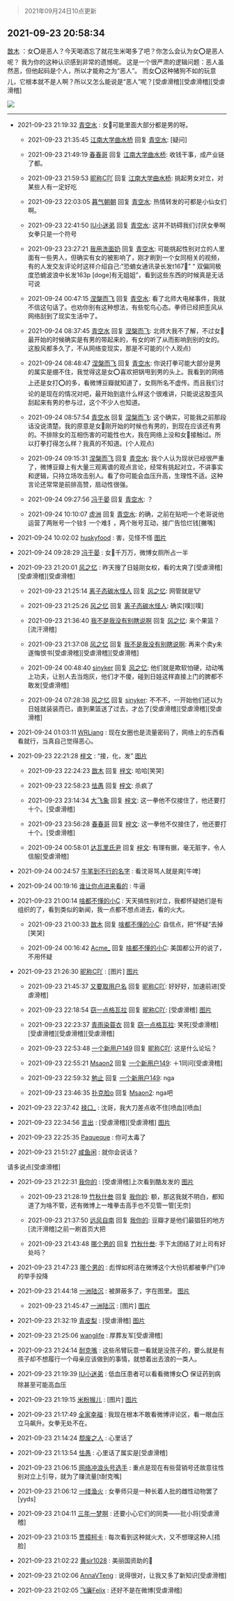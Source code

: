 > 2021年09月24日10点更新
<link rel="stylesheet" href="https://cdn.jsdelivr.net/gh/taotie6/sampleJSON@main/css/photo_show.css">
<meta name="referrer" content="no-referrer" />


 ## 2021-09-23 20:58:34 

 [㪚木](https://www.coolapk.com/feed/30209466?shareKey=ZGNhZDQ0MTJjZWI1NjE0YzdkM2M~) ：女⭕️是恶人？今天喝酒忘了就花生米喝多了吧？你怎么会认为女⭕️是恶人呢？
我为你的这种认识感到非常的遗憾呢。
这是一个很严肃的逻辑问题：恶人虽然恶，但他起码是个人，所以才能称之为“恶人”。
而女⭕️这种猪狗不如的玩意儿，它根本就不是人啊？所以又怎么能说是“恶人”呢<!--break-->？[受虐滑稽][受虐滑稽][受虐滑稽] 

<div class="album">
<img class="img-item" src="http://image.coolapk.com/feed/2019/0515/09/1081091_3748_1897@180x122.gif" />
</div>

 ------- 

- 2021-09-23 21:19:32 [青空水](uid=2178733) : 女👊可能里面大部分都是男的呀。 

    - 2021-09-23 21:35:45 [江南大学曲水桥](uid=2825228) 回复 [青空水](uid=2178733): [疑问] 

    - 2021-09-23 21:49:19 [春春哥](uid=1174964) 回复 [江南大学曲水桥](uid=2825228): 收钱干事，成产业链了都。 

    - 2021-09-23 21:59:53 [昵称C吖](uid=1091235) 回复 [江南大学曲水桥](uid=2825228): 挑起男女对立，对某些人有一定好吃 

    - 2021-09-23 22:03:05 [暮气朝朝](uid=1273932) 回复 [青空水](uid=2178733): 热情转发的可都是小仙女们啊。 

    - 2021-09-23 22:41:50 [IU小迷弟](uid=2571083) 回复 [青空水](uid=2178733): 这并不妨碍我们讨厌女拳啊 女拳只是一个符号 

    - 2021-09-23 23:27:21 [我用洗面奶](uid=959542) 回复 [青空水](uid=2178733): 可能挑起性别对立的人里面有一些男人，但确实有女的被影响了，刚才刷到一个女同相关的视频，有的人发交友评论时这样介绍自己:“恐蝻女通讯录长发t167🚬​”
“ 双偏同极度恐蝻波浪中长发163p [doge]有无姐姐​”，看到这些东西的时候真是无话可说 

    - 2021-09-24 00:47:15 [涅槃而飞](uid=1128897) 回复 [青空水](uid=2178733): 看了北师大电梯事件，我就不信这句话了。也劝你别有这种想法，有些鸵鸟心态。拳师已经把歪风从网络刮到了现实生活中了。 

    - 2021-09-24 08:37:45 [青空水](uid=2178733) 回复 [涅槃而飞](uid=1128897): 北师大我不了解，不过女👊最开始的时候确实是有男的带起来的，有女的听了从而影响到别的女的。这股风都多久了，不从网络变现实，那是不可能的(个人观点) 

    - 2021-09-24 08:48:47 [涅槃而飞](uid=1128897) 回复 [青空水](uid=2178733): 你说打拳可能大部分是男的属实是绷不住，我觉得这是女⭕️喜欢把锅甩到男的头上。我看到的网络上还是女打⭕️的多，看微博豆瓣就知道了，女厕所名不虚传。而且我们讨论的是现在的情况对吧，最开始到底什么样这个很难讲，只能说这股歪风刮起来有男的参与过，这个不少人也知道。 

    - 2021-09-24 08:57:54 [青空水](uid=2178733) 回复 [涅槃而飞](uid=1128897): 这个确实，可能我之前那段话没说清楚。我的原意是女👊刚开始的时候也有男的，到现在应该还有男的。不排除女的互相伤害的可能性也大，我在网络上没和女👊接触过。所以打拳打得怎么样？我真的不知道。(个人观点) 

    - 2021-09-24 09:15:31 [涅槃而飞](uid=1128897) 回复 [青空水](uid=2178733): 我个人认为现状已经很严重了，微博豆瓣上有大量三观离谱的观点言论，经常有挑起对立，不讲事实和逻辑，只持立场攻击别人。看了你可能会血压升高，生理性不适。这种言论还常常是前排高赞，扇动性很强。 

    - 2021-09-24 09:27:56 [冯于晏](uid=2980763) 回复 [青空水](uid=2178733): ？ 

    - 2021-09-24 10:10:07 [虚洲](uid=825485) 回复 [青空水](uid=2178733): 的确，之前在贴吧一个老哥说他运营了两账号一个钕犭一个难犭，两个账号互动，接广告恰烂钱[撇嘴] 

- 2021-09-24 10:02:02 [huskyfood](uid=3200841) : 害，见怪不怪 [图片](http://image.coolapk.com/feed/2021/0924/10/3200841_e851d70e_8921_8862@1080x2400.jpeg)

- 2021-09-24 09:28:29 [冯于晏](uid=2980763) : 女👊千万万，微博女厕所占一半 

- 2021-09-23 21:20:01 [风之忆](uid=3924354) : 昨天搜了日娃刚女权，看的太爽了[受虐滑稽][受虐滑稽][受虐滑稽] 

    - 2021-09-23 21:25:14 [离子态碳水怪人](uid=1112739) 回复 [风之忆](uid=3924354): 网管就是🐮 

    - 2021-09-23 21:25:26 [风之忆](uid=3924354) 回复 [离子态碳水怪人](uid=1112739): 确实[噗][噗] 

    - 2021-09-23 21:36:40 [我不是我没有别瞎说啊](uid=2231912) 回复 [风之忆](uid=3924354): 来个果篮？[流汗滑稽] 

    - 2021-09-23 21:37:08 [风之忆](uid=3924354) 回复 [我不是我没有别瞎说啊](uid=2231912): 再来个卖y未遂悔恨书[受虐滑稽][受虐滑稽][受虐滑稽] 

    - 2021-09-24 00:48:40 [sinyker](uid=684334) 回复 [风之忆](uid=3924354): 他们就是欺软怕硬，动动嘴上功夫，让别人去当炮灰，他们才不傻，碰到日娃这样直接上门的脾都不敢发[受虐滑稽] 

    - 2021-09-24 07:28:38 [风之忆](uid=3924354) 回复 [sinyker](uid=684334): 不不不，一开始他们还以为日娃就装装而已，直到果篮送了过去，才怂了[受虐滑稽][受虐滑稽][受虐滑稽] 

- 2021-09-24 01:03:11 [WRLiang](uid=533595) : 现在女圈也是流量密码了，网络上的东西看看就行，当真自己觉得恶心。 

- 2021-09-23 22:21:28 [梓文](uid=2075001) : “接，化，发” [图片](http://image.coolapk.com/feed/2021/0923/22/2075001_5d01c2d1_6888_2011@631x1494.jpeg)

    - 2021-09-23 22:24:23 [㪚木](uid=1081091) 回复 [梓文](uid=2075001): 哈哈[笑哭] 

    - 2021-09-23 22:58:23 [怯愚](uid=1548302) 回复 [梓文](uid=2075001): 杀疯了 

    - 2021-09-23 23:14:34 [大飞象](uid=1684128) 回复 [梓文](uid=2075001): 这一拳他不仅接住了，他还要打十个。[受虐滑稽] 

    - 2021-09-23 23:56:28 [春春哥](uid=1174964) 回复 [梓文](uid=2075001): 这一拳他不仅接住了，他还要打十个。[受虐滑稽] 

    - 2021-09-24 00:58:01 [达瓦里氏尹](uid=787739) 回复 [梓文](uid=2075001): 有理有据，毫无脏字，令人信服[受虐滑稽] 

- 2021-09-24 00:24:57 [牛笔到不行的名字](uid=2374460) : 看沈哥骂人就是爽[牛啤] 

- 2021-09-24 00:19:16 [谁让你点进来看的](uid=1348471) : 牛逼 

- 2021-09-23 21:00:14 [啥都不懂的小C](uid=2418955) : 天天搞性别对立，我都怀疑她们是有组织的了，看到类似的新闻，我一点都不想点进去，看的火大。 

    - 2021-09-23 21:00:33 [㪚木](uid=1081091) 回复 [啥都不懂的小C](uid=2418955): 自信点，把“怀疑”去掉[笑哭] 

    - 2021-09-24 00:16:42 [Acme_](uid=783224) 回复 [啥都不懂的小C](uid=2418955): 美国都公开的说了，不用怀疑 

- 2021-09-23 21:26:30 [昵称C吖](uid=1091235) : [图片] [图片](http://image.coolapk.com/feed/2021/0923/21/1091235_c9ddfa5d_3590_0088@1080x1902.jpeg)

    - 2021-09-23 21:45:37 [又要取用户名](uid=4165690) 回复 [昵称C吖](uid=1091235): 好好好，加速前进[受虐滑稽] 

    - 2021-09-23 22:18:54 [窃一点格瓦拉](uid=1514521) 回复 [昵称C吖](uid=1091235): [受虐滑稽] [图片](http://image.coolapk.com/feed/2021/0923/22/1514521_6733_8092@1125x618.jpg)

    - 2021-09-23 22:23:37 [青雨染蓑衣](uid=1535940) 回复 [窃一点格瓦拉](uid=1514521): 笑死[受虐滑稽][受虐滑稽][受虐滑稽][受虐滑稽] 

    - 2021-09-23 22:53:48 [一个新用户149](uid=10816149) 回复 [昵称C吖](uid=1091235): 这是什么论坛？ 

    - 2021-09-23 22:55:21 [Msaon2](uid=3407679) 回复 [一个新用户149](uid=10816149): ＋1同问[受虐滑稽] 

    - 2021-09-23 22:59:32 [勉止](uid=2347268) 回复 [一个新用户149](uid=10816149): nga 

    - 2021-09-23 23:46:35 [扑克脸o](uid=688494) 回复 [Msaon2](uid=3407679): nga吧 

- 2021-09-23 22:37:42 [禄口_](uid=1005884) : 沈哥，我大刀差点收不住[喷血][喷血] 

- 2021-09-23 22:34:56 [言出](uid=1510922) : [受虐滑稽][受虐滑稽] [图片](http://image.coolapk.com/feed/2021/0923/22/1510922_85cb6ff6_7695_2958@753x1136.jpeg)

- 2021-09-23 22:25:35 [Paqueque](uid=685582) : 你可太毒了 

- 2021-09-23 21:51:27 [咸鱼闲](uid=3783511) : 就你会说话？

请多说点[受虐滑稽] 

- 2021-09-23 21:22:31 [我你的](uid=3530668) : [受虐滑稽]上次看到酷友发的 [图片](http://image.coolapk.com/feed/2021/0923/21/3530668_798c1039_3350_0184@1080x2400.jpeg)

    - 2021-09-23 21:28:19 [竹秋什叁](uid=2319428) 回复 [我你的](uid=3530668): 额，那这我就不明白，都知道了为啥不管，还有微博上一堆拳击高手也不见管一管[无奈] 

    - 2021-09-23 21:37:50 [远风自南](uid=3289201) 回复 [我你的](uid=3530668): 豆瓣才是他们最猖狂的地方[流汗滑稽]之前一刷首页大把 

    - 2021-09-23 21:43:48 [哪个男的](uid=1057736) 回复 [竹秋什叁](uid=2319428): 手下太团结了对上司有好处吗？ 

- 2021-09-23 21:47:23 [哪个男的](uid=1057736) : 彪悍如柯洁在微博这个大份坑都被拳尸们冲的举手投降 

- 2021-09-23 21:44:18 [一洲陆沉](uid=889471) : 被屏蔽多了，字在图里。 [图片](http://image.coolapk.com/feed/2021/0923/21/889471_c1e1515b_4657_1253@1080x6707.jpeg)

    - 2021-09-23 21:45:47 [一洲陆沉](uid=889471) : [图片] [图片](http://image.coolapk.com/feed/2021/0923/21/889471_2c9a4754_4745_6635@1080x3052.jpeg)

- 2021-09-23 21:32:19 [青皮梨](uid=1109281) : [受虐滑稽] [图片](http://image.coolapk.com/feed/2021/0923/21/1109281_8e52539a_3937_9502@720x1120.jpeg)

- 2021-09-23 21:25:06 [wanglife](uid=1592121) : 厚葬友军[受虐滑稽] 

- 2021-09-23 21:24:14 [耐克嘴](uid=2731345) : 这些吊臂玩意一看就是没孩子的，要么就是有孩子却不想履行一个母亲应该做到的事情，就想着出去浪的一类人。 

- 2021-09-23 21:19:39 [IU小迷弟](uid=2571083) : 低血压患者可以看看微博女⭕️ 保证药到病除甚至可能高血压 

- 2021-09-23 21:19:15 [米粉猴儿](uid=5922331) : [图片] [图片](http://image.coolapk.com/feed/2021/0923/21/5922331_2184c7a0_3154_2206@1080x2340.jpeg)

- 2021-09-23 21:17:49 [全家幸福](uid=2237599) : 我现在根本不敢看微博评论区，看一眼血压立马飙升。女拳无处不在。 

- 2021-09-23 21:14:24 [颓废之人](uid=369286) : 心里话了 

- 2021-09-23 21:13:54 [怯愚](uid=1548302) : 心里话了属实是[受虐滑稽] 

- 2021-09-23 21:06:15 [网络冲浪头号选手](uid=1864467) : 重点是现在有些营销号还故意往性别对立上引导，就为了赚流量[t耐克嘴] 

- 2021-09-23 21:06:12 [一缕渔火](uid=828554) : 女拳师只是一种长着人批的雌性动物罢了[yyds] 

- 2021-09-23 21:04:11 [三年一梦啊](uid=1706749) : 还要小心它们的同类——批小将[受虐滑稽] 

- 2021-09-23 21:03:15 [贾樟柯卡](uid=4286768) : 每次看到这种就火大，又不想理这种人[捂脸] 

- 2021-09-23 21:02:22 [黄sir1028](uid=905870) : 美丽国资助的🐶 

- 2021-09-23 21:02:06 [AnnaVTeng](uid=2813701) : 说得很对，让我又多了新知识[受虐滑稽] 

- 2021-09-23 21:02:05 [飞廉Felix](uid=900024) : 还好不是在微博[受虐滑稽] 

